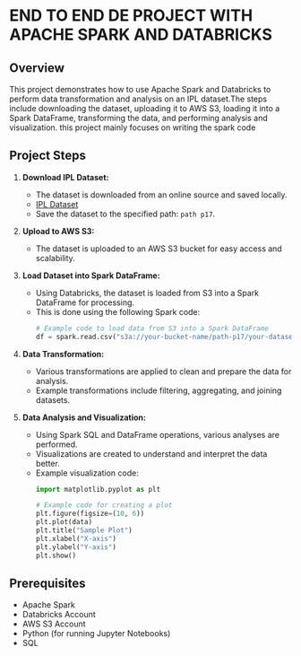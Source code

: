 # END TO END DE PROJECT WITH APACHE SPARK AND DATABRICKS



## Overview

This project demonstrates how to use Apache Spark and Databricks to perform data transformation and analysis on an IPL dataset.The steps include downloading the dataset, uploading it to AWS S3, loading it into a Spark DataFrame, transforming the data, and performing analysis and visualization. this project mainly focuses on writing the spark code




## Project Steps

1. **Download IPL Dataset:**
   - The dataset is downloaded from an online source and saved locally.
   - [IPL Dataset](https://data.world/raghu543/ipl-data-till-2017)
   - Save the dataset to the specified path: `path p17`.

2. **Upload to AWS S3:**
   - The dataset is uploaded to an AWS S3 bucket for easy access and scalability.

3. **Load Dataset into Spark DataFrame:**
   - Using Databricks, the dataset is loaded from S3 into a Spark DataFrame for processing.
   - This is done using the following Spark code:
     ```python
     # Example code to load data from S3 into a Spark DataFrame
     df = spark.read.csv("s3a://your-bucket-name/path-p17/your-dataset.csv", header=True, inferSchema=True)
     ```

4. **Data Transformation:**
   - Various transformations are applied to clean and prepare the data for analysis.
   - Example transformations include filtering, aggregating, and joining datasets.

5. **Data Analysis and Visualization:**
   - Using Spark SQL and DataFrame operations, various analyses are performed.
   - Visualizations are created to understand and interpret the data better.
   - Example visualization code:
     ```python
     import matplotlib.pyplot as plt

     # Example code for creating a plot
     plt.figure(figsize=(10, 6))
     plt.plot(data)
     plt.title("Sample Plot")
     plt.xlabel("X-axis")
     plt.ylabel("Y-axis")
     plt.show()
     ```


## Prerequisites

- Apache Spark
- Databricks Account
- AWS S3 Account
- Python (for running Jupyter Notebooks)
- SQL


